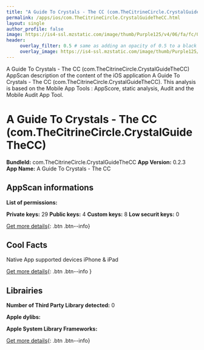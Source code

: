 ```yaml
---
title: "A Guide To Crystals - The CC (com.TheCitrineCircle.CrystalGuideTheCC)"
permalink: /apps/ios/com.TheCitrineCircle.CrystalGuideTheCC.html
layout: single
author_profile: false
image: https://is4-ssl.mzstatic.com/image/thumb/Purple125/v4/06/fa/fc/06fafcb4-2800-d170-d92f-627f5f6fc11e/AppIcon-0-0-1x_U007emarketing-0-0-0-7-0-0-sRGB-0-0-0-GLES2_U002c0-512MB-85-220-0-0.png/512x512bb.jpg
header: 
     overlay_filter: 0.5 # same as adding an opacity of 0.5 to a black background
     overlay_image: https://is4-ssl.mzstatic.com/image/thumb/Purple125/v4/06/fa/fc/06fafcb4-2800-d170-d92f-627f5f6fc11e/AppIcon-0-0-1x_U007emarketing-0-0-0-7-0-0-sRGB-0-0-0-GLES2_U002c0-512MB-85-220-0-0.png/512x512bb.jpg
---
```

A Guide To Crystals - The CC (com.TheCitrineCircle.CrystalGuideTheCC) AppScan description of the content of the iOS application A Guide To Crystals - The CC (com.TheCitrineCircle.CrystalGuideTheCC). This analysis is based on the Mobile App Tools : AppScore, static analysis, Audit and the Mobile Audit App Tool.

# A Guide To Crystals - The CC (com.TheCitrineCircle.CrystalGuideTheCC)

**BundleId:** com.TheCitrineCircle.CrystalGuideTheCC
**App Version:** 0.2.3
**App Name:** A Guide To Crystals - The CC


## AppScan informations 

**List of permissions:** 
  
  
**Private keys:** 29
**Public keys:** 4
**Custom keys:** 8
**Low securit keys:** 0
  
[Get more details](/pricing.html){: .btn .btn--info}

## Cool Facts

Native App
supported devices iPhone & iPad
  
[Get more details](/pricing.html){: .btn .btn--info }

## Librairies 
**Number of Third Party Library detected:** 0


**Apple dylibs:**


**Apple System Library Frameworks:**


  
[Get more details](/pricing.html){: .btn .btn--info}

